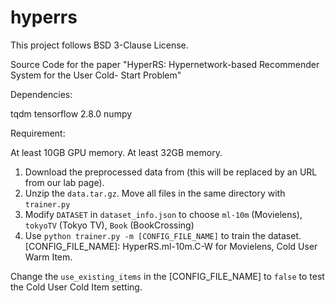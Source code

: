 # hyperrs

This project follows BSD 3-Clause License.

Source Code for the paper "HyperRS: Hypernetwork-based Recommender System for the User Cold- Start Problem"

Dependencies:

tqdm
tensorflow 2.8.0
numpy

Requirement:

At least 10GB GPU memory.
At least 32GB memory.


1. Download the preprocessed data from (this will be replaced by an URL from our lab page).
2. Unzip the `data.tar.gz`. Move all files in the same directory with `trainer.py`
3. Modify `DATASET` in `dataset_info.json` to choose `ml-10m` (Movielens), `tokyoTV` (Tokyo TV), `Book` (BookCrossing) 
4. Use `python trainer.py -m [CONFIG_FILE_NAME]` to train the dataset.
[CONFIG_FILE_NAME]: HyperRS.ml-10m.C-W for Movielens, Cold User Warm Item.

Change the `use_existing_items` in the [CONFIG_FILE_NAME] to `false` to test the Cold User Cold Item setting.
